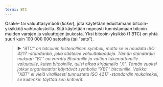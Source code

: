 ```yaml
---
termi: BTC
---
```


Osake- tai valuuttasymboli (*ticker*), jota käytetään edustamaan bitcoin-yksikköä vaihtoalustoilla. Sitä käytetään nopeasti tunnistamaan bitcoin muiden varojen ja valuuttojen joukosta. Yksi bitcoin-yksikkö (1 BTC) on yhtä suuri kuin 100 000 000 satoshia (tai "sats").

> ► *"BTC" on bitcoinin historiallinen symboli, mutta se ei noudata ISO 4217 -standardia, joka säätelee valuuttakoodeja. Tämän standardin mukaan "BT" on varattu Bhutanille ja valtion tukemattomille valuutoille, kuten bitcoinille, tulisi alkaa kirjaimella "X". Tämän vuoksi jotkut organisaatiot käyttävät symbolia "XBT" bitcoinille. Vaikka "XBT" ei vielä virallisesti tunnusteta ISO 4217 -standardin mukaiseksi, se kuitenkin täyttää sen kriteerit.*